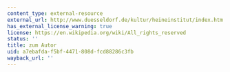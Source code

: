 ```yaml
---
content_type: external-resource
external_url: http://www.duesseldorf.de/kultur/heineinstitut/index.htm
has_external_license_warning: true
license: https://en.wikipedia.org/wiki/All_rights_reserved
status: ''
title: zum Autor
uid: a7ebafda-f5bf-4471-808d-fcd88286c3fb
wayback_url: ''
---
```

